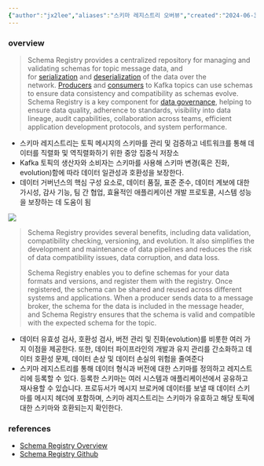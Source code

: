 ```yaml
---
{"author":"jx2lee","aliases":"스키마 레지스트리 오버뷰","created":"2024-06-30T00:39:32.000+09:00","last-updated":"2024-02-04 01:12","tags":["kafka","schema registry"],"dg-publish":true,"permalink":"/data/kafka/__/schema-registry/","dgPassFrontmatter":true,"noteIcon":""}
---
```



### overview


> Schema Registry provides a centralized repository for managing and validating schemas for topic message data, and for [serialization](https://docs.confluent.io/platform/current/_glossary.html#term-serializer) and [deserialization](https://docs.confluent.io/platform/current/_glossary.html#term-deserializer) of the data over the network. [Producers](https://docs.confluent.io/platform/current/_glossary.html#term-producer) and [consumers](https://docs.confluent.io/platform/current/_glossary.html#term-consumer) to Kafka topics can use schemas to ensure data consistency and compatibility as schemas evolve. Schema Registry is a key component for [data governance](https://docs.confluent.io/cloud/current/stream-governance/index.html#stream-governance-on-ccloud), helping to ensure data quality, adherence to standards, visibility into data lineage, audit capabilities, collaboration across teams, efficient application development protocols, and system performance.


- 스키마 레지스트리는 토픽 메시지의 스키마를 관리 및 검증하고 네트워크를 통해 데이터를 직렬화 및 역직렬화하기 위한 중앙 집중식 저장소
- Kafka 토픽의 생산자와 소비자는 스키마를 사용해 스키마 변경(혹은 진화, evolution)함에 따라 데이터 일관성과 호환성을 보장한다.
- 데이터 거버넌스의 핵심 구성 요소로, 데이터 품질, 표준 준수, 데이터 계보에 대한 가시성, 감사 기능, 팀 간 협업, 효율적인 애플리케이션 개발 프로토콜, 시스템 성능을 보장하는 데 도움이 됨

![](https://i.imgur.com/56VsdS0.png)

> Schema Registry provides several benefits, including data validation, compatibility checking, versioning, and evolution. It also simplifies the development and maintenance of data pipelines and reduces the risk of data compatibility issues, data corruption, and data loss.
> 
> Schema Registry enables you to define schemas for your data formats and versions, and register them with the registry. Once registered, the schema can be shared and reused across different systems and applications. When a producer sends data to a message broker, the schema for the data is included in the message header, and Schema Registry ensures that the schema is valid and compatible with the expected schema for the topic.

- 데이터 유효성 검사, 호환성 검사, 버전 관리 및 진화(evolution)를 비롯한 여러 가지 이점을 제공한다. 또한, 데이터 파이프라인의 개발과 유지 관리를 간소화하고 데이터 호환성 문제, 데이터 손상 및 데이터 손실의 위험을 줄여준다
- 스키마 레지스트리를 통해 데이터 형식과 버전에 대한 스키마를 정의하고 레지스트리에 등록할 수 있다. 등록한 스키마는 여러 시스템과 애플리케이션에서 공유하고 재사용할 수 있습니다. 프로듀서가 메시지 브로커에 데이터를 보낼 때 데이터 스키마를 메시지 헤더에 포함하며, 스키마 레지스트리는 스키마가 유효하고 해당 토픽에 대한 스키마와 호환되는지 확인한다.

### references

- [Schema Registry Overview](https://docs.confluent.io/platform/current/schema-registry)
- [Schema Registry Github](https://github.com/confluentinc/schema-registry)